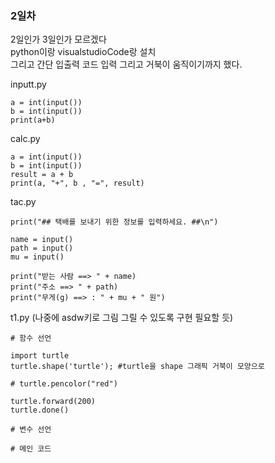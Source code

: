 ### 2일차 

2일인가 3일인가 모르겠다  
python이랑 visualstudioCode랑 설치  
그리고 간단 입출력 코드 입력 그리고 거북이 움직이기까지 했다.  

inputt.py
```
a = int(input())
b = int(input())
print(a+b)
```
calc.py 
```
a = int(input())
b = int(input())
result = a + b 
print(a, "+", b , "=", result) 
```
tac.py
```
print("## 택배를 보내기 위한 정보를 입력하세요. ##\n") 

name = input()
path = input()
mu = input()

print("받는 사람 ==> " + name)
print("주소 ==> " + path) 
print("무게(g) ==> : " + mu + " 원")
```
t1.py (나중에 asdw키로 그림 그릴 수 있도록 구현 필요할 듯)
```
# 함수 선언

import turtle 
turtle.shape('turtle'); #turtle을 shape 그래픽 거북이 모양으로 

# turtle.pencolor("red")

turtle.forward(200) 
turtle.done()

# 변수 선언

# 메인 코드 

```

